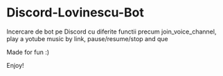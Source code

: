 # Discord-Lovinescu-Bot
Incercare de bot pe Discord cu diferite functii precum join_voice_channel, play a yotube music by link, pause/resume/stop and que

Made for fun :)

Enjoy!
